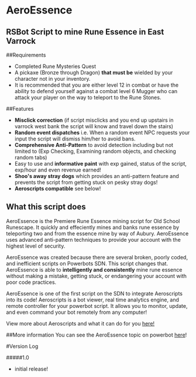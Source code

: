 # AeroEssence
## RSBot Script to mine Rune Essence in East Varrock

##Requirements 
- Completed Rune Mysteries Quest
- A pickaxe (Bronze through Dragon) **that must be** wielded by your character not in your inventory.
- It is recommended that you are either level 12 in combat or have the ability to defend yourself against a combat level 6 Mugger who can attack your player on the way to teleport to the Rune Stones.

##Features
- **Misclick correction** (if script misclicks and you end up upstairs in varrock west bank the script will know and travel down the stairs)
- **Random event dispatches** i.e. When a random event NPC requests your input the script will dismiss him/her to avoid bans.
- **Comprehensive Anti-Pattern** to avoid detection including but not limited to (Exp Checking, Examining random objects, and checking random tabs)
- Easy to use and **informative paint** with exp gained, status of the script, exp/hour and even revenue earned! 
- **Shoo's away stray dogs** which provides an anti-pattern feature and prevents the script from getting stuck on pesky stray dogs! 
- **Aeroscripts compatible** see below!

## What this script does
AeroEssence is the Premiere Rune Essence mining script for Old School Runescape. It quickly and effeciently mines and banks
rune essence by teleporting two and from the essence mine by way of Aubury. AeroEssence uses advanced anti-pattern techniques 
to provide your account with the highest level of security. 

AeroEssence was created because there are several broken, poorly coded, and inefficient scripts on Powerbots SDN. This script changes that. 
AeroEssence is able to **intelligently and consistently** mine rune essence without making a mistake, getting stuck, or endangering 
your account with poor code practices.

AeroEssence is one of the first script on the SDN to integrate Aeroscripts into its code! 
Aeroscripts is a bot viewer, real time analytics engine, and remote controller for your powerbot script.
It allows you to monitor, update, and even command your bot remotely from any computer! 

View more about Aeroscripts and what it can do for you 
[here!](http://aeroscripts.com)

##More information 
You can see the AeroEssence topic on powerbot [here](http://powerbot.org)!


#Version Log

#####1.0
- initial release!
